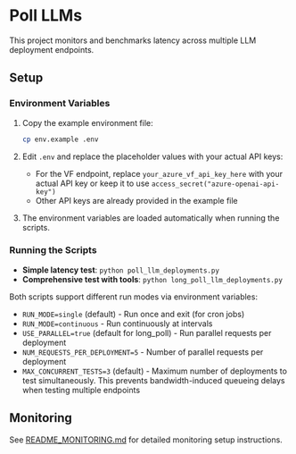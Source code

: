 # Poll LLMs

This project monitors and benchmarks latency across multiple LLM deployment endpoints.

## Setup

### Environment Variables

1. Copy the example environment file:
   ```bash
   cp env.example .env
   ```

2. Edit `.env` and replace the placeholder values with your actual API keys:
   - For the VF endpoint, replace `your_azure_vf_api_key_here` with your actual API key or keep it to use `access_secret("azure-openai-api-key")`
   - Other API keys are already provided in the example file

3. The environment variables are loaded automatically when running the scripts.

### Running the Scripts

- **Simple latency test**: `python poll_llm_deployments.py`
- **Comprehensive test with tools**: `python long_poll_llm_deployments.py`

Both scripts support different run modes via environment variables:
- `RUN_MODE=single` (default) - Run once and exit (for cron jobs)
- `RUN_MODE=continuous` - Run continuously at intervals
- `USE_PARALLEL=true` (default for long_poll) - Run parallel requests per deployment
- `NUM_REQUESTS_PER_DEPLOYMENT=5` - Number of parallel requests per deployment
- `MAX_CONCURRENT_TESTS=3` (default) - Maximum number of deployments to test simultaneously. This prevents bandwidth-induced queueing delays when testing multiple endpoints

## Monitoring

See [README_MONITORING.md](README_MONITORING.md) for detailed monitoring setup instructions.
